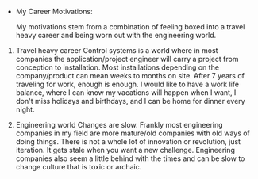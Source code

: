 * My Career Motivations:

  My motivations stem from a combination of feeling boxed into a travel heavy career and being worn out with the engineering world.

1. Travel heavy career
  Control systems is a world where in most companies the application/project engineer will carry a project from conception to installation. Most installations depending on the company/product can mean weeks to months on site. After 7 years of traveling for work, enough is enough. I would like to have a work life balance, where I can know my vacations will happen when I want, I don't miss holidays and birthdays, and I can be home for dinner every night.

1. Engineering world
  Changes are slow. Frankly most engineering companies in my field are more mature/old companies with old ways of doing things. There is not a whole lot of innovation or revolution, just iteration. It gets stale when you want a new challenge. Engineering companies also seem a little behind with the times and can be slow to change culture that is toxic or archaic. 
